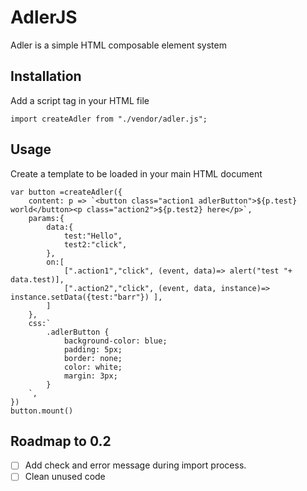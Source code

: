 # AdlerJS

Adler is a simple HTML composable element system

## Installation

Add a script tag in your HTML file

```
import createAdler from "./vendor/adler.js";

```
## Usage

Create a template to be loaded in your main HTML document

```
var button =createAdler({
    content: p => `<button class="action1 adlerButton">${p.test} world</button><p class="action2">${p.test2} here</p>`,
    params:{
        data:{
            test:"Hello",
            test2:"click",
        },
        on:[
            [".action1","click", (event, data)=> alert("test "+ data.test)],
            [".action2","click", (event, data, instance)=> instance.setData({test:"barr"}) ],
        ]
    },
    css:`
        .adlerButton {
            background-color: blue;
            padding: 5px;
            border: none;
            color: white;
            margin: 3px;
        }
    `,
})
button.mount()

```

## Roadmap to 0.2

- [ ] Add check and error message during import process.
- [ ] Clean unused code
